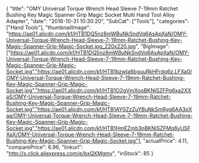{
	"title": "OMY Universal Torque Wrench Head Sleeve 7-19mm Ratchet Bushing Key Magic Spanner Grip Magic Socket Multi Hand Tool Alloy Adapter",
	"date": "2018-10-31 10:30:20",
	"SubCat": ["Tools"],
	"categories": ["Hand Tools"],
	"thumbnailImage": "https://ae01.alicdn.com/kf/HTB1DQ5nz8mWBuNkSndVq6AsApXaN/OMY-Universal-Torque-Wrench-Head-Sleeve-7-19mm-Ratchet-Bushing-Key-Magic-Spanner-Grip-Magic-Socket.jpg_220x220.jpg",
	"BigImage": ["https://ae01.alicdn.com/kf/HTB1DQ5nz8mWBuNkSndVq6AsApXaN/OMY-Universal-Torque-Wrench-Head-Sleeve-7-19mm-Ratchet-Bushing-Key-Magic-Spanner-Grip-Magic-Socket.jpg","https://ae01.alicdn.com/kf/HTB1bzwIa6bguuRkHFrdq6z.LFXa0/OMY-Universal-Torque-Wrench-Head-Sleeve-7-19mm-Ratchet-Bushing-Key-Magic-Spanner-Grip-Magic-Socket.jpg","https://ae01.alicdn.com/kf/HTB1O2gVmXooBKNjSZFPq6xa2XXaS/OMY-Universal-Torque-Wrench-Head-Sleeve-7-19mm-Ratchet-Bushing-Key-Magic-Spanner-Grip-Magic-Socket.jpg","https://ae01.alicdn.com/kf/HTB1AY0ZzZuYBuNkSmRyq6AA3pXaa/OMY-Universal-Torque-Wrench-Head-Sleeve-7-19mm-Ratchet-Bushing-Key-Magic-Spanner-Grip-Magic-Socket.jpg","https://ae01.alicdn.com/kf/HTB1HmEZmb3nBKNjSZFMq6yUSFXaX/OMY-Universal-Torque-Wrench-Head-Sleeve-7-19mm-Ratchet-Bushing-Key-Magic-Spanner-Grip-Magic-Socket.jpg"],
	"actualPrice": 4.11,
	"comparePrice": 6.96,
	"linkurl": "http://s.click.aliexpress.com/e/bxQXMgmy",
	"inStock": 85
}
